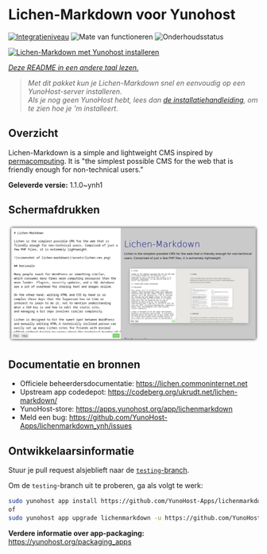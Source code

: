 <!--
NB: Deze README is automatisch gegenereerd door <https://github.com/YunoHost/apps/tree/master/tools/readme_generator>
Hij mag NIET handmatig aangepast worden.
-->

# Lichen-Markdown voor Yunohost

[![Integratieniveau](https://apps.yunohost.org/badge/integration/lichenmarkdown)](https://ci-apps.yunohost.org/ci/apps/lichenmarkdown/)
![Mate van functioneren](https://apps.yunohost.org/badge/state/lichenmarkdown)
![Onderhoudsstatus](https://apps.yunohost.org/badge/maintained/lichenmarkdown)

[![Lichen-Markdown met Yunohost installeren](https://install-app.yunohost.org/install-with-yunohost.svg)](https://install-app.yunohost.org/?app=lichenmarkdown)

*[Deze README in een andere taal lezen.](./ALL_README.md)*

> *Met dit pakket kun je Lichen-Markdown snel en eenvoudig op een YunoHost-server installeren.*  
> *Als je nog geen YunoHost hebt, lees dan [de installatiehandleiding](https://yunohost.org/install), om te zien hoe je 'm installeert.*

## Overzicht

Lichen-Markdown is a simple and lightweight CMS inspired by [permacomputing](https://permacomputing.net). It is "the simplest possible CMS for the web that is friendly enough for non-technical users."


**Geleverde versie:** 1.1.0~ynh1

## Schermafdrukken

![Schermafdrukken van Lichen-Markdown](./doc/screenshots/lichen-markdown-cms-boxshadow4.png)

## Documentatie en bronnen

- Officiele beheerdersdocumentatie: <https://lichen.commoninternet.net>
- Upstream app codedepot: <https://codeberg.org/ukrudt.net/lichen-markdown/>
- YunoHost-store: <https://apps.yunohost.org/app/lichenmarkdown>
- Meld een bug: <https://github.com/YunoHost-Apps/lichenmarkdown_ynh/issues>

## Ontwikkelaarsinformatie

Stuur je pull request alsjeblieft naar de [`testing`-branch](https://github.com/YunoHost-Apps/lichenmarkdown_ynh/tree/testing).

Om de `testing`-branch uit te proberen, ga als volgt te werk:

```bash
sudo yunohost app install https://github.com/YunoHost-Apps/lichenmarkdown_ynh/tree/testing --debug
of
sudo yunohost app upgrade lichenmarkdown -u https://github.com/YunoHost-Apps/lichenmarkdown_ynh/tree/testing --debug
```

**Verdere informatie over app-packaging:** <https://yunohost.org/packaging_apps>
